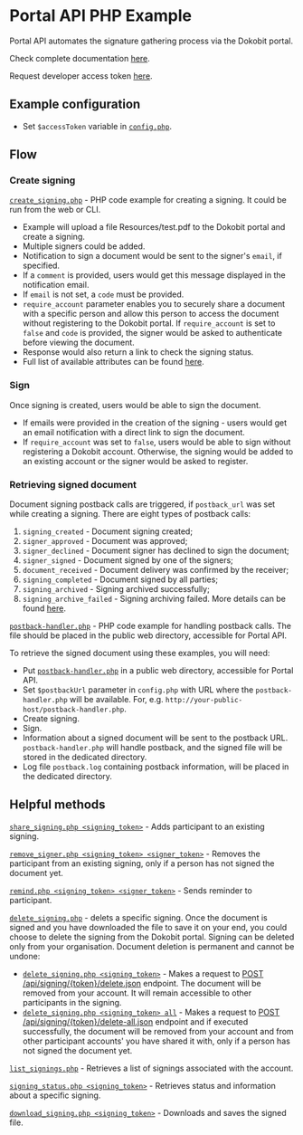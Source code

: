 # Portal API PHP Example

Portal API automates the signature gathering process via the Dokobit portal.

Check complete documentation [here](https://beta.dokobit.com/api/doc).

Request developer access token [here](https://www.dokobit.com/developers/request-token).

## Example configuration
- Set `$accessToken` variable in [`config.php`](https://github.com/dokobit/portal-api-php-example/config.php).

## Flow

### Create signing
[`create_signing.php`](https://github.com/dokobit/portal-api-php-example/create-signing.php) - PHP code example for creating a signing. It could be run from the web or CLI.
- Example will upload a file Resources/test.pdf to the Dokobit portal and create a signing.
- Multiple signers could be added.
- Notification to sign a document would be sent to the signer's `email`, if specified.
- If a `comment` is provided, users would get this message displayed in the notification email.
- If `email` is not set, a `code` must be provided.
- `require_account` parameter enables you to securely share a document with a specific person and allow this person to access the document without registering to the Dokobit portal. If `require_account` is set to `false` and `code` is provided, the signer would be asked to authenticate before viewing the document.
- Response would also return a link to check the signing status.
- Full list of available attributes can be found [here](https://beta.dokobit.com/api/doc#_api_signing_create).

### Sign
Once signing is created, users would be able to sign the document.
- If emails were provided in the creation of the signing - users would get an email notification with a direct link to sign the document.
- If `require_account` was set to `false`, users would be able to sign without registering a Dokobit account. Otherwise, the signing would be added to an existing account or the signer would be asked to register.

### Retrieving signed document
Document signing postback calls are triggered, if `postback_url` was set while creating a signing.
There are eight types of postback calls:
1. `signing_created` - Document signing created;
2. `signer_approved` - Document was approved;
3. `signer_declined` - Document signer has declined to sign the document;
4. `signer_signed` - Document signed by one of the signers;
5. `document_received` - Document delivery was confirmed by the receiver;
6. `signing_completed` - Document signed by all parties;
7. `signing_archived` - Signing archived successfully;
8. `signing_archive_failed` - Signing archiving failed.
More details can be found [here](https://support.dokobit.com/article/820-dokobit-webhooks).

[`postback-handler.php`](https://github.com/dokobit/portal-api-php-example/public/postback-handler.php) - PHP code example for handling postback calls. The file should be placed in the public web directory, accessible for Portal API.

To retrieve the signed document using these examples, you will need:
- Put [`postback-handler.php`](https://github.com/dokobit/portal-api-php-example/public/postback-handler.php) in a public web directory, accessible for Portal API.
- Set `$postbackUrl` parameter in `config.php` with URL where the `postback-handler.php` will be available. For, e.g. `http://your-public-host/postback-handler.php`.
- Create signing.
- Sign.
- Information about a signed document will be sent to the postback URL. `postback-handler.php` will handle postback, and the signed file will be stored in the dedicated directory.
- Log file `postback.log` containing postback information, will be placed in the dedicated directory.

## Helpful methods

[`share_signing.php <signing_token>`](https://github.com/dokobit/portal-api-php-example/share_signing.php) - Adds participant to an existing signing.

[`remove_signer.php <signing_token> <signer_token>`](https://github.com/dokobit/portal-api-php-example/remove_signer.php) - Removes the participant from an existing signing, only if a person has not signed the document yet.

[`remind.php <signing_token> <signer_token>`](https://github.com/dokobit/portal-api-php-example/remind.php) - Sends reminder to participant.

[`delete_signing.php`](https://github.com/dokobit/portal-api-php-example/delete_signing.php) - delets a specific signing. Once the document is signed and you have downloaded the file to save it on your end, you could choose to delete the signing from the Dokobit portal. Signing can be deleted only from your organisation. Document deletion is permanent and cannot be undone:
- [`delete_signing.php <signing_token>`](https://github.com/dokobit/portal-api-php-example/delete_signing.php) - Makes a request to [POST /api/signing/{token}/delete.json](https://beta.dokobit.com/api/doc#_api_signing_delete) endpoint. The document will be removed from your account. It will remain accessible to other participants in the signing.
- [`delete_signing.php <signing_token> all`](https://github.com/dokobit/portal-api-php-example/delete_signing.php) - Makes a request to [POST /api/signing/{token}/delete-all.json](https://beta.dokobit.com/api/doc#_api_signing_delete-all) endpoint and if executed successfully, the document will be removed from your account and from other participant accounts' you have shared it with, only if a person has not signed the document yet.

[`list_signings.php`](https://github.com/dokobit/portal-api-php-example/list_signings.php) - Retrieves a list of signings associated with the account.

[`signing_status.php <signing_token>`](https://github.com/dokobit/portal-api-php-example/signing_status.php) - Retrieves status and information about a specific signing.

[`download_signing.php <signing_token>`](https://github.com/dokobit/portal-api-php-example/download_signing.php) - Downloads and saves the signed file.
